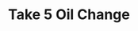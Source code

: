 ---
title: "Take 5 Oil Change"
url: /marietta/take-5-oil-change-kirkpatrick-drive-southwest/
shop: Autowerkstatt
---